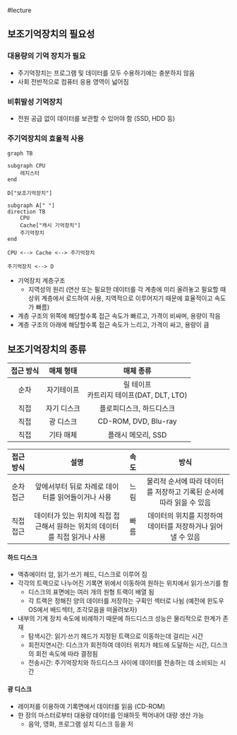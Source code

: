 #lecture 

## 보조기억장치의 필요성

### 대용량의 기억 장치가 필요
- 주기억장치는 프로그램 및 데이터를 모두 수용하기에는 충분하지 않음
- 사회 전반적으로 컴퓨터 응용 영역이 넓어짐

### 비휘발성 기억장치
- 전원 공급 없이 데이터를 보관할 수 있어야 함 (SSD, HDD 등)
### 주기억장치의 효율적 사용

```mermaid
graph TB

subgraph CPU
	레지스터
end

D["보조기억장치"]

subgraph A[" "]
direction TB
	CPU
	Cache["캐시 기억장치"]
	주기억장치
end

CPU <--> Cache <--> 주기억장치

주기억장치 <--> D
```

- 기억장치 계층구조
	- 지역성의 원리 (연산 또는 필요한 데이터를 각 계층에 미리 올려놓고 필요할 때 상위 계층에서 로드하여 사용, 지역적으로 이루어지기 때문에 효율적이고 속도가 빠름)
- 계층 구조의 위쪽에 해당할수록 접근 속도가 빠르고, 가격이 비싸며, 용량이 작음
- 계층 구조의 아래에 해당할수록 접근 속도가 느리고, 가격이 싸고, 용량이 큼

## 보조기억장치의 종류

| 접근 방식 | 매체 형태  |              매체 종류               |
| :---: | :----: | :------------------------------: |
|  순차   | 자기테이프  | 릴 테이프<br>카트리지 테이프(DAT, DLT, LTO) |
|  직접   | 자기 디스크 |          플로피디스크, 하드디스크           |
|  직접   | 광 디스크  |       CD-ROM, DVD, Blu-ray       |
|  직접   | 기타 매체  |           플래시 메모리, SSD           |

| 접근 방식 |                     설명                     | 속도  |                   방식                    |
| :---: | :----------------------------------------: | :-: | :-------------------------------------: |
| 순차 접근 |        앞에서부터 뒤로 차례로 데이터를 읽어들이거나 사용         | 느림  | 물리적 순서에 따라 데이터를 저장하고 기록된 순서에 따라 읽을 수 있음 |
| 직접 접근 | 데이터가 있는 위치에 직접 접근해서 원하는 위치의 데이터를 직접 읽거나 사용 | 빠름  |   데이터의 위치를 지정하여 데이터를 저장하거나 읽어 낼 수 있음    |

#### 하드 디스크
- 액츄에이터 암, 읽기·쓰기 헤드, 디스크로 이루어 짐
- 각각의 트랙으로 나누어진 기록면 위에서 이동하여 원하는 위치에서 읽기·쓰기를 함
	- 디스크의 표면에는 여러 개의 원형 트랙이 배열 됨
	- 각 트랙은 정해진 양의 데이터를 저장하는 구획인 섹터로 나뉨 (예전에 윈도우 OS에서 배드섹터, 조각모음을 떠올려보자)
- 내부의 기계 장치 속도에 비례하기 때문에 하드디스크 성능은 물리적으로 한계가 존재
	- 탐색시간: 읽기·쓰기 헤드가 지정된 트랙으로 이동하는데 걸리는 시간
	- 회전지연시간: 디스크가 회전하여 데이터 위치가 헤드에 도달하는 시간, 디스크의 회전 속도에 따라 결정됨
	- 전송시간: 주기억장치와 하드디스크 사이에 데이터를 전송하는 데 소비되는 시간

#### 광 디스크
- 레이저를 이용하여 기록면에서 데이터를 읽음 (CD-ROM)
- 한 장의 마스터로부터 대용량 데이터를 인쇄하듯 찍어내어 대량 생산 가능
	- 음악, 영화, 프로그램 설치 디스크 등을 저